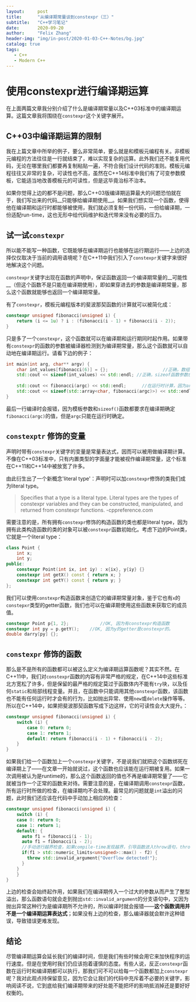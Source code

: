 ```yaml
---
layout:     post
title:      "从编译期常量谈到constexpr（三）"
subtitle:   "C++学习笔记"
date:       2020-09-20
author:     "Felix Zhang"
header-img: "img/in-post/2020-01-03-C++-Notes/bg.jpg"
catalog: true
tags:
   - C++
   - Modern C++
---
```


# 使用constexpr进行编译期运算
在上面两篇文章我分别介绍了什么是编译期常量以及C++03标准中的编译期运算。这篇文章我将围绕在`constexpr`这个关键字展开。

## C++03中编译期运算的限制
我在上篇文章中所举的例子，要么非常简单，要么就是和模板元编程有关。非模板元编程的方法往往是一行就结束了，难以实现复杂的运算。此外我们还不能复用代码，无论在哪里我们都要再复制粘贴一遍，不符合我们设计代码的准则。模板元编程往往又非常的复杂，可读性也不高，虽然在C++14标准中我们有了可变参数模板，它能适当地改善模板元的可读性，但是这毕竟治标不治本。

如果你觉得上边的都不是问题，那么C++03版编译期运算最大的问题恐怕就在于，我们写出来的代码__只能够给编译期使用__。如果我们想实现一个函数，使得他在编译期和运行时都能够被使用，我们就必须复制一份代码，一份给编译期，一份适配run-time，这也无形中给代码维护和迭代带来没有必要的压力。

## 试一试`constexpr`
所以能不能写一种函数，它既能够在编译期运行也能够在运行期运行——上边的选择仅仅取决于当前的调用语境呢？在C++11中我们引入了`constexpr`关键字来很好地解决这个问题。

`constexpr`关键字出现在函数的声明中，保证函数返回一个编译期常量的__可能性__（但这个函数不是只能在编译期使用），即如果穿进去的参数是编译期常量，那么这个函数就能够也返回一个编译期常量。

有了`constexpr`，模板元编程版本的斐波那契函数的计算就可以被简化成：

~~~C++
constexpr unsigned fibonacci(unsigned i) {
	return (i <= 1u) ? i : (fibonacci(i - 1) + fibonacci(i - 2));
}
~~~

只是多了一个`constexpr`，这个函数就可以在编译期和运行期同时起作用。如果带有`constexpr`的函数的参数被编译器检测到为编译期常量，那么这个函数就可以自动地在编译期运行。请看下边的例子：

~~~C++
int main(int arg, char** argv) {
	char int_values[fibonacci(6)] = {};						//正确，数组大小在编译期被强制计算
	std::cout << sizeof(int_values) << std::endl; //正确，sizeof函数参数在编译期被计算
	
	std::cout << fibonacci(argc) << std::endl;  	//在运行时计算，因为argc只有在运行时才能确定
	std::cout << sizeof(std::array<char, fibonacci(argc)>) << std::endl;	//ERROR，模板参数要求在编译期确定fibonacci的值，但是argc是运行时参数。
}
~~~

最后一行编译时会报错，因为模板参数和`sizeof()`函数都要求在编译期确定`fibonacci(argc)`的值，但是`argc`只能在运行时确定。

## `constexptr` 修饰的变量
声明时带有`constexpr`关键字的变量是常量表达式，因而可以被用做编译期计算。不像在C++03标准中，只有内置类型的字面量才能被视作编译期常量，这个标准在C++11和C++14中被放宽了许多。

由此衍生出了一个新概念'literal type'：声明时可以加`constexpr`修饰的类我们成为literal type。

> Specifies that a type is a literal type. Literal types are the types of constexpr variables and they can be constructed, manipulated, and returned from constexpr functions.  -cppreference.com

需要注意的是，所有拥有`constexpr`修饰的构造函数的类也都是literal type，因为拥有此类构造函数的类的对象可以被`constexpr`函数初始化。考虑下边的Point类，它就是一个literal type：

~~~C++
class Point {
	int x;
	int y;
public:
	constexpr Point(int ix, int iy) : x{ix}, y{iy} {}
	constexpr int getX() const { return x; }
	constexpr int getY() const { return y; }
};
~~~

我们可以使用`constexpr`构造函数来创造它的编译期常量对象，鉴于它也有`x`的`constepxr`类型的getter函数，我们也可以在编译期使用这些函数来获取它的成员值。

~~~C++
constexpr Point p{1, 2};			//OK, 因为有constexpr构造函数
constexpr int py = p.getY();	//OK, 因为y的getter是constexpr的。
double darry[py] {};
~~~

## `constexpr` 修饰的函数

那么是不是所有的函数都可以被这么定义为编译期运算函数呢？其实不然。在C++11中，我们对`constexpr`函数的内容有非常严格的规定，在C++14中这些标准北方宽松了许多，但是保留的最严格的规定莫过于函数体内不能有`try`块，以及任何`static`和局部线程变量。并且，在函数中只能调用其他`constexpr`函数，该函数也不能有任何运行时才会有的行为，比如抛出异常、使用`new`或`delete`操作等等。所以在C++14中，如果把斐波那契函数写成下边这样，它的可读性会大大提升。：

~~~C++
constexpr unsigned fibonacci(unsigned i) {
	switch (i) {
		case 0: return 0;
		case 1: return 1;
		default: return fibonacci(i - 1) + fibonacci(i - 2);
	}
}
~~~

如果我们给一个函数加上一个`constexpr`关键字，不是说我们就把这个函数绑死在编译期上了——在文章一开始就说过，这个函数也应该能在运行期被复用。如果一次调用被认为是runtime的，那么这个函数返回的值也不再是编译期常量了——它就被当作一个正常的函数来对待。需要注意的是，在编译期调用`constexpr`函数，所有运行时所做的检查，在编译期均不会处理。最常见的问题就是`int`溢出的问题，此时我们还应该在代码中手动加上相应的检查：

~~~C++
constexpr unsigned fibonacci(unsigned i) {
	switch (i) {
    case 0: return 0;
    case 1: return 1;
    default: {
      auto f1 = fibonacci(i - 1);
      auto f1 = fibonacci(i - 2);
      //手动进行越界检查，如果compile-time发现越界，引导函数进入throw语句，throw语句是典型的run-time语句
      if(f1 > std::numeric_limits<unsigned>::max() - f2) {
        throw std::invalid_argument{"Overflow detected!"};
      }
    }
	}
}
~~~

上边的检查会始终起作用，如果我们在编译期传入一个过大的参数从而产生了整型溢出，那么函数语句就会走到抛出`std::invalid_argument`的分支语句中，又因为抛出异常这种行为是编译期所不允许的，所以编译时就会报错——**这个函数调用并不是一个编译期运算表达式**；如果没有上边的检查，那么编译器就会默许这种错误，导致错误更难发现。

## 结论
尽管编译期运算会延长我们的编译时间，但是我们有些时候会用它来加快程序的运行速度。但是在使用时我们仍应该抱着谨慎的态度。有些人说，反正`constexpr`函数在运行时和编译期都可以执行，那我们可不可以给每一个函数都加上`constexpr`呢？我对此观点持保留意见，因为它会让我们的代码中充斥着不必要的关键字，影响阅读不说，它到底给我们编译期带来的好处能不能把坏的影响抵消掉还是要好好权衡的。

